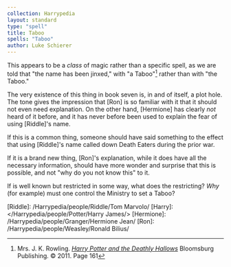 ```yaml
---
collection: Harrypedia
layout: standard
type: "spell"
title: Taboo
spells: "Taboo"
author: Luke Schierer
---
```


This appears to be a _class_ of magic rather than a specific spell,
as we are told that "the name has been jinxed," with "a Taboo"[^240212-1]
rather than with "the Taboo."

The very existence of this thing in book seven is, in and of itself, a
plot hole. The tone gives the impression that [Ron] is so familiar with
it that it should not even need explanation. On the other hand,
[Hermione] has clearly _not_ heard of it before, and it has never before been used to explain the fear of using [Riddle]'s name.

If this is a common thing, someone should have said something to the
effect that using [Riddle]'s name called down Death Eaters during the
prior war.

If it is a brand new thing, [Ron]'s explanation, while it does have
all the necessary information, should have more wonder and surprise
that this is possible, and not "why do you not know this" to it.

If is well known but restricted in some way, what does the restricting?
_Why_ (for example) must one control the Ministry to set a Taboo?

[Riddle]: /Harrypedia/people/Riddle/Tom Marvolo/
[Harry]: </Harrypedia/people/Potter/Harry James/>
[Hermione]: /Harrypedia/people/Granger/Hermione Jean/
[Ron]: /Harrypedia/people/Weasley/Ronald Bilius/

[^240212-1]:
    Mrs. J. K. Rowling.
    _[Harry Potter and the Deathly Hallows]_
    Bloomsburg Publishing. © 2011. Page 161

[Harry Potter and the Deathly Hallows]: https://www.librarything.com/work/3577382/
